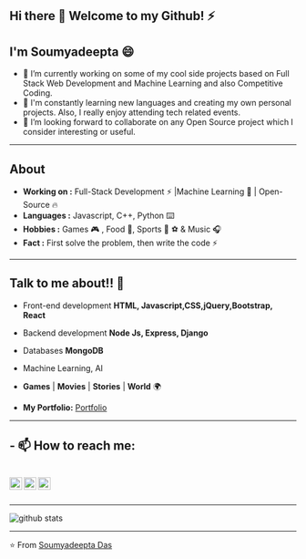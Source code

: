 ## Hi there 👋 Welcome to my Github! ⚡
## I'm Soumyadeepta :smile:


- 🔭 I’m currently working on some of my cool side projects based on Full Stack Web Development and Machine Learning and also Competitive Coding.
- 🌱 I'm constantly learning new languages and creating my own personal projects. Also, I really enjoy attending tech related events.
- 👯 I’m looking forward to collaborate on any Open Source project which I consider interesting or useful.



---------------------------------------------------------------------------------------------------------------------------------------------------------------------------------
## About


-  **Working on :** Full-Stack Development :zap: |Machine Learning :brain: | Open-Source :fire:	
-  **Languages :** Javascript, C++, Python :keyboard:
-  **Hobbies :** Games  🎮 , Food 🍔, Sports :badminton: ⚽ & Music 🎧
-  **Fact :** First solve the problem, then write the code ⚡ 

---------------------------------------------------------------------------------------------------------------------------------------------------------------------------------

## Talk to me about!! 💬

-  Front-end development **HTML, Javascript,CSS,jQuery,Bootstrap, React**
-  Backend development  **Node Js, Express, Django**
-  Databases **MongoDB**
-  Machine Learning, AI
-  **Games** | **Movies** | **Stories** | **World** 🌍


- **My Portfolio:** [Portfolio](https://soumyadeepta-das.glitch.me/)
---------------------------------------------------------------------------------------------------------------------------------------------------------------------------------

## - 📫 How to reach me: 

<br>
<a href="https://www.linkedin.com/in/soumyadeepta-das/">
  <img align="left" alt="Linkdein" width="22px" src="https://cdn.jsdelivr.net/npm/simple-icons@v3/icons/linkedin.svg" />
</a>

<a href="https://github.com/soumyadeeptadas">
  <img align="left" alt="Github" width="22px" src="https://cdn.jsdelivr.net/npm/simple-icons@v3/icons/github.svg" />
</a>

<a href="https://codepen.io/soumyadeepta_das">
  <img align="left" alt="Codepen" width="22px" src="https://cdn.jsdelivr.net/npm/simple-icons@v3/icons/codepen.svg" />
</a>
<br>
<br>

---------------------------------------------------------------------------------------------------------------------------------------------------------------------------------

![github stats](https://github-readme-stats.vercel.app/api?username=soumyadeeptadas&show_icons=true&title_color=ff5&icon_color=79ff97&text_color=9f9f9f&bg_color=151515)

---------------------------------------------------------------------------------------------------------------------------------------------------------------------------------

⭐️ From [Soumyadeepta Das](https://github.com/soumyadeeptadas)



<!--
**soumyadeeptadas/soumyadeeptadas** is a ✨ _special_ ✨ repository because its `README.md` (this file) appears on your GitHub profile.

Here are some ideas to get you started:

- 🔭 I’m currently working on ...
- 🌱 I’m currently learning ...
- 👯 I’m looking to collaborate on ...
- 🤔 I’m looking for help with ...
- 💬 Ask me about ...
- 📫 How to reach me: ...
- 😄 Pronouns: ...
- ⚡ Fun fact: ...
-->


